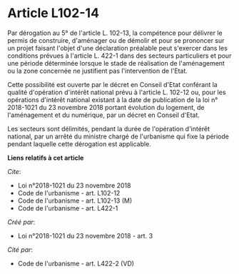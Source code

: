 # Article L102-14

Par dérogation au 5° de l'article L. 102-13, la compétence pour délivrer le permis de construire, d'aménager ou de démolir et
pour se prononcer sur un projet faisant l'objet d'une déclaration préalable peut s'exercer dans les conditions prévues à
l'article L. 422-1 dans des secteurs particuliers et pour une période déterminée lorsque le stade de réalisation de
l'aménagement ou la zone concernée ne justifient pas l'intervention de l'Etat. 

Cette possibilité est ouverte par le décret en Conseil d'Etat conférant la qualité d'opération d'intérêt national prévu à
l'article L. 102-12 ou, pour les opérations d'intérêt national existant à la date de publication de la loi n° 2018-1021 du 23
novembre 2018 portant évolution du logement, de l'aménagement et du numérique, par un décret en Conseil d'Etat. 

Les secteurs sont délimités, pendant la durée de l'opération d'intérêt national, par un arrêté du ministre chargé de
l'urbanisme qui fixe la période pendant laquelle cette dérogation est applicable.

**Liens relatifs à cet article**

_Cite_:

  - Loi n°2018-1021 du 23 novembre 2018
  - Code de l'urbanisme - art. L102-12
  - Code de l'urbanisme - art. L102-13 (M)
  - Code de l'urbanisme - art. L422-1

_Créé par_:

  - Loi n°2018-1021 du 23 novembre 2018 - art. 3

_Cité par_:

  - Code de l'urbanisme - art. L422-2 (VD)
